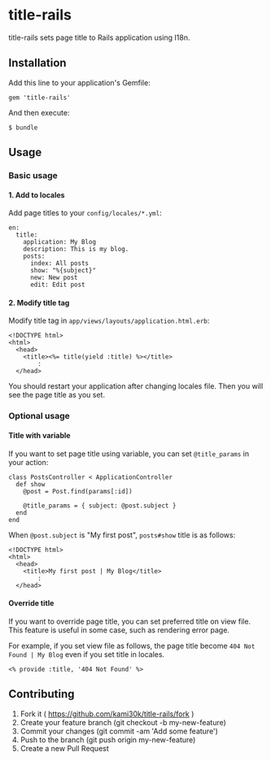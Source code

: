 # title-rails

title-rails sets page title to Rails application using I18n.

## Installation

Add this line to your application's Gemfile:

```
gem 'title-rails'
```

And then execute:

```
$ bundle
```

## Usage

### Basic usage

#### 1. Add to locales

Add page titles to your `config/locales/*.yml`:

```
en:
  title:
    application: My Blog
    description: This is my blog.
    posts:
      index: All posts
      show: "%{subject}"
      new: New post
      edit: Edit post
```

#### 2. Modify title tag

Modify title tag in `app/views/layouts/application.html.erb`:

```
<!DOCTYPE html>
<html>
  <head>
    <title><%= title(yield :title) %></title>
        :
  </head>
```

You should restart your application after changing locales file.
Then you will see the page title as you set.

### Optional usage

#### Title with variable

If you want to set page title using variable, you can set `@title_params` in your action:

```
class PostsController < ApplicationController
  def show
    @post = Post.find(params[:id])

    @title_params = { subject: @post.subject }
  end
end
```

When `@post.subject` is "My first post", `posts#show` title is as follows:

```
<!DOCTYPE html>
<html>
  <head>
    <title>My first post | My Blog</title>
        :
  </head>
```

#### Override title

If you want to override page title, you can set preferred title on view file.
This feature is useful in some case, such as rendering error page.

For example, if you set view file as follows, the page title become `404 Not Found | My Blog` even if you set title in locales.

```
<% provide :title, '404 Not Found' %>
```

## Contributing

1. Fork it ( https://github.com/kami30k/title-rails/fork )
2. Create your feature branch (git checkout -b my-new-feature)
3. Commit your changes (git commit -am 'Add some feature')
4. Push to the branch (git push origin my-new-feature)
5. Create a new Pull Request
